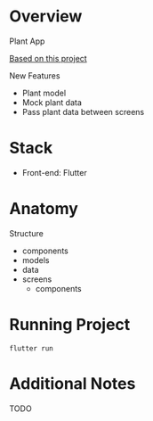 # Overview

Plant App

[Based on this project](https://github.com/abuanwar072/Plant-App-Flutter-UI/)

New Features
- Plant model
- Mock plant data
- Pass plant data between screens

# Stack
- Front-end: Flutter

# Anatomy

Structure
- components
- models
- data
- screens
    - components

# Running Project

```
flutter run
```

# Additional Notes
TODO
